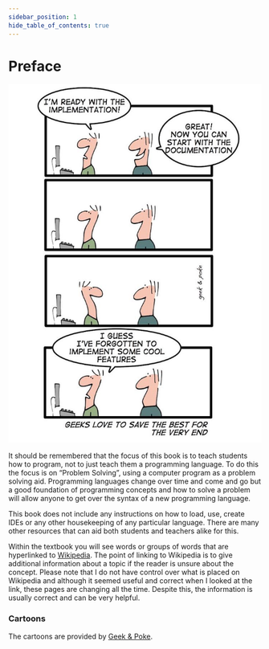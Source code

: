 ```yaml
---
sidebar_position: 1
hide_table_of_contents: true
---
```


# Preface

![image](./images/geeks_love_to_save_the_best_for_the_very_end.png)

It should be remembered that the focus of this book is to teach students how to program, not to just teach them a programming language. To do this the focus is on “Problem Solving”, using a computer program as a problem solving aid. Programming languages change over time and come and go but a good foundation of programming concepts and how to solve a problem will allow anyone to get over the syntax of a new programming language.

This book does not include any instructions on how to load, use, create IDEs or any other housekeeping of any particular language. There are many other resources that can aid both students and teachers alike for this.

Within the textbook you will see words or groups of words that are hyperlinked to [Wikipedia](https://en.wikipedia.org/wiki>). The point of linking to Wikipedia is to give additional information about a topic if the reader is unsure about the concept. Please note that I do not have control over what is placed on Wikipedia and although it seemed useful and correct when I looked at the link, these pages are changing all the time. Despite this, the information is usually correct and can be very helpful.

### Cartoons

The cartoons are provided by [Geek & Poke](http://geek-and-poke.com/).

